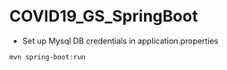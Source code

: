 # COVID19_GS_SpringBoot

- Set up Mysql DB credentials in application.properties

```bash
mvn spring-boot:run
```
